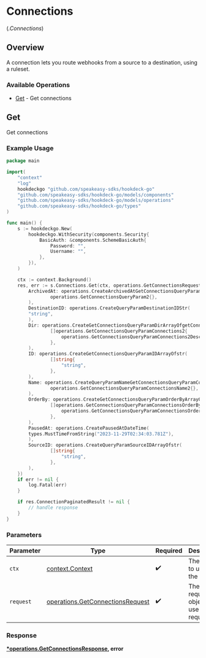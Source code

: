 # Connections
(*.Connections*)

## Overview

A connection lets you route webhooks from a source to a destination, using a ruleset.

### Available Operations

* [Get](#get) - Get connections

## Get

Get connections

### Example Usage

```go
package main

import(
	"context"
	"log"
	hookdeckgo "github.com/speakeasy-sdks/hookdeck-go"
	"github.com/speakeasy-sdks/hookdeck-go/models/components"
	"github.com/speakeasy-sdks/hookdeck-go/models/operations"
	"github.com/speakeasy-sdks/hookdeck-go/types"
)

func main() {
    s := hookdeckgo.New(
        hookdeckgo.WithSecurity(components.Security{
            BasicAuth: &components.SchemeBasicAuth{
                Password: "",
                Username: "",
            },
        }),
    )

    ctx := context.Background()
    res, err := s.Connections.Get(ctx, operations.GetConnectionsRequest{
        ArchivedAt: operations.CreateArchivedAtGetConnectionsQueryParam2(
                operations.GetConnectionsQueryParam2{},
        ),
        DestinationID: operations.CreateQueryParamDestinationIDStr(
        "string",
        ),
        Dir: operations.CreateGetConnectionsQueryParamDirArrayOfgetConnectionsQueryParamConnections2(
                []operations.GetConnectionsQueryParamConnections2{
                    operations.GetConnectionsQueryParamConnections2Desc,
                },
        ),
        ID: operations.CreateGetConnectionsQueryParamIDArrayOfstr(
                []string{
                    "string",
                },
        ),
        Name: operations.CreateQueryParamNameGetConnectionsQueryParamConnectionsName2(
                operations.GetConnectionsQueryParamConnectionsName2{},
        ),
        OrderBy: operations.CreateGetConnectionsQueryParamOrderByArrayOfgetConnectionsQueryParamConnectionsOrderBy2(
                []operations.GetConnectionsQueryParamConnectionsOrderBy2{
                    operations.GetConnectionsQueryParamConnectionsOrderBy2CreatedAt,
                },
        ),
        PausedAt: operations.CreatePausedAtDateTime(
        types.MustTimeFromString("2023-11-29T02:34:03.781Z"),
        ),
        SourceID: operations.CreateQueryParamSourceIDArrayOfstr(
                []string{
                    "string",
                },
        ),
    })
    if err != nil {
        log.Fatal(err)
    }

    if res.ConnectionPaginatedResult != nil {
        // handle response
    }
}
```

### Parameters

| Parameter                                                                            | Type                                                                                 | Required                                                                             | Description                                                                          |
| ------------------------------------------------------------------------------------ | ------------------------------------------------------------------------------------ | ------------------------------------------------------------------------------------ | ------------------------------------------------------------------------------------ |
| `ctx`                                                                                | [context.Context](https://pkg.go.dev/context#Context)                                | :heavy_check_mark:                                                                   | The context to use for the request.                                                  |
| `request`                                                                            | [operations.GetConnectionsRequest](../../models/operations/getconnectionsrequest.md) | :heavy_check_mark:                                                                   | The request object to use for the request.                                           |


### Response

**[*operations.GetConnectionsResponse](../../models/operations/getconnectionsresponse.md), error**

